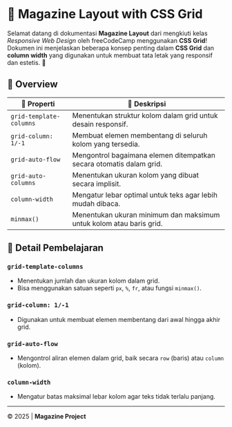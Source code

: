 # 📰 **Magazine Layout with CSS Grid**

Selamat datang di dokumentasi **Magazine Layout** dari mengkiuti kelas *Responsive Web Design* oleh freeCodeCamp menggunakan **CSS Grid**!  
Dokumen ini menjelaskan beberapa konsep penting dalam **CSS Grid** dan **column width** yang digunakan untuk membuat tata letak yang responsif dan estetis. 🎨

## 📌 **Overview**

| 🔧 Properti | 📖 Deskripsi |
|------------|--------------|
| `grid-template-columns` | Menentukan struktur kolom dalam grid untuk desain responsif. |
| `grid-column: 1/-1` | Membuat elemen membentang di seluruh kolom yang tersedia. |
| `grid-auto-flow` | Mengontrol bagaimana elemen ditempatkan secara otomatis dalam grid. |
| `grid-auto-columns` | Menentukan ukuran kolom yang dibuat secara implisit. |
| `column-width` | Mengatur lebar optimal untuk teks agar lebih mudah dibaca. |
| `minmax()` | Menentukan ukuran minimum dan maksimum untuk kolom atau baris grid. |

## 📝 **Detail Pembelajaran**

### `grid-template-columns`
- Menentukan jumlah dan ukuran kolom dalam grid.
- Bisa menggunakan satuan seperti `px`, `%`, `fr`, atau fungsi `minmax()`.

### `grid-column: 1/-1`
- Digunakan untuk membuat elemen membentang dari awal hingga akhir grid.

### `grid-auto-flow`
- Mengontrol aliran elemen dalam grid, baik secara `row` (baris) atau `column` (kolom).

### `column-width`
- Mengatur batas maksimal lebar kolom agar teks tidak terlalu panjang.

---
© 2025 | **Magazine Project**
